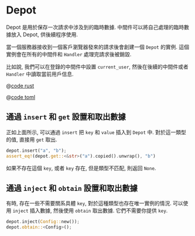 # Depot

Depot 是用於保存一次請求中涉及到的臨時數據. 中間件可以將自己處理的臨時數據放入 Depot, 供後續程序使用.

當一個服務器接收到一個客戶瀏覽器發來的請求後會創建一個 ```Depot``` 的實例. 這個實例會在所有的中間件和 ```Handler``` 處理完請求後被銷毀.

比如說, 我們可以在登錄的中間件中設置 ```current_user```, 然後在後續的中間件或者 ```Handler``` 中讀取當前用戶信息.

<CodeGroup>
  <CodeGroupItem title="main.rs" active>

@[code rust](../../../codes/use-depot/src/main.rs)

  </CodeGroupItem>
  <CodeGroupItem title="Cargo.toml">

@[code toml](../../../codes/use-depot/Cargo.toml)

  </CodeGroupItem>
</CodeGroup>

## 通過 `insert` 和 `get` 設置和取出數據

 正如上面所示, 可以通過 `insert` 把 `key` 和 `value` 插入到 `Depot` 中. 對於這一類型的值, 直接用 `get` 取出.

```rust
depot.insert("a", "b");
assert_eq!(depot.get::<&str>("a").copied().unwrap(), "b")
```

 如果不存在這個 `key`, 或者 `key` 存在, 但是類型不匹配, 則返回 `None`.

## 通過 `inject` 和 `obtain` 設置和取出數據

有時, 存在一些不需要關系具體 `key`, 對於這種類型也存在唯一實例的情況. 可以使用 `inject` 插入數據, 然後使用 `obtain` 取出數據. 它們不需要你提供 `key`.

```rust
depot.inject(Config::new());
depot.obtain::<Config>();
```
